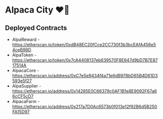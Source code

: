 # Alpaca City ❤️🦙

## Deployed Contracts

- AlpaReward - https://etherscan.io/token/0xdB48EC20fCce2CC730f3b3bcEAfA456e54ceB98D
- AlpaToken - https://etherscan.io/token/0x7cA4408137eb639570F8E647d9bD7B7E8717514A
- AlpacaCore - https://etherscan.io/address/0xC7e5e9434f4a71e6dB978bD65B4D61D3593e5f27
- AlpaSupplier - https://etherscan.io/address/0x14285E0C66379c0AF1B1e8E9092F67a66cCF5cD7
- AlpacaFarm - https://etherscan.io/address/0x217a7D0Ac6573b0f013e12f92B6d5B250FA15D97
